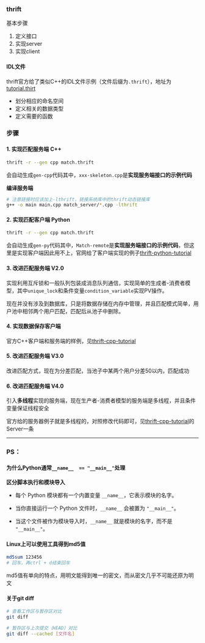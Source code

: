 ### thrift

基本步骤

1. 定义接口
2. 实现server
3. 实现client

#### IDL文件

thrift官方给了类似C++的IDL文件示例（文件后缀为`.thrift`），地址为[tutorial.thirt](https://raw.githubusercontent.com/apache/thrift/HEAD/tutorial/tutorial.thrift)

- 划分相应的命名空间
- 定义相关的数据类型
- 定义需要的函数

### 步骤

#### 1. 实现匹配服务端 C++

```bash
thrift -r --gen cpp match.thrift
```

会自动生成`gen-cpp`代码其中，`xxx-skeleton.cpp`是**实现服务端接口的示例代码**

**编译服务端**

```bash
# 注意链接时应该加上-lthrift，链接系统库中的thrift动态链接库
g++ -o main main.cpp match_server/*.cpp -lthrift
```

#### 2. 实现匹配客户端 Python

```bash
thrift -r --gen cpp match.thrift
```

会自动生成`gen-py`代码其中，`Match-remote`是**实现服务端接口的示例代码**，但这里是实现客户端因此用不上，官网给了客户端实现的例子[thrift-python-tutorial](https://thrift.apache.org/tutorial/py.html)

#### 3. 改进匹配服务端 V2.0

实现利用互斥锁和一般队列包装成消息队列通信，实现简单的生成者-消费者模型，其中`unique_lock`和条件变量`condition_variable`实现PV操作。

现在并没有涉及到数据库，只是将数据存储在内存中管理，并且匹配模式简单，用户池中相邻两个用户匹配，匹配后从池子中删除。

#### 4. 实现数据保存客户端

官方C++客户端和服务端的样例，见[thrift-cpp-tutorial](https://thrift.apache.org/tutorial/cpp.html)

#### 5. 改进匹配服务端 V3.0

改进匹配方式，现在为分差匹配，当池子中某两个用户分差50以内，匹配成功

#### 6. 改进匹配服务端 V4.0 

引入**多线程**实现的服务端，现在生产者-消费者模型的服务端是多线程，并且条件变量保证线程安全

官方给的服务器例子就是多线程的，对照修改代码即可，见[thrift-cpp-tutorial](https://thrift.apache.org/tutorial/cpp.html)的Server一条







----

### PS：

#### 为什么Python通常`__name__  == "__main__"`处理

**区分脚本执行和模块导入**

- 每个 Python 模块都有一个内置变量 `__name__`，它表示模块的名字。

- 当你直接运行一个 Python 文件时，`__name__` 会被置为 `"__main__"`。

- 当这个文件被作为模块导入时，`__name__` 就是模块的名字，而不是 `"__main__"`。

#### Linux上可以使用工具得到md5值

```bash
md5sum 123456
# 回车，再ctrl + d结束回车
```

md5值有单向的特点，用明文能得到唯一的密文，而从密文几乎不可能还原为明文

#### 关于git diff 

```bash
# 查看工作区与暂存区对比
git diff

# 暂存区与上次提交（HEAD）对比
git diff --cached [文件名]
```

